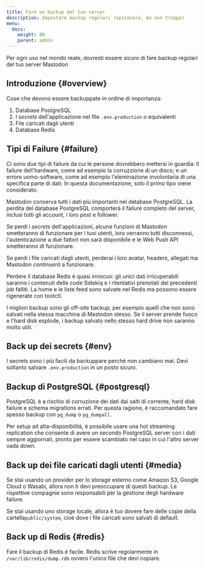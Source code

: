 ```yaml
---
title: Fare un backup del tuo server
description: Impostare backup regolari (opzionale, ma non troppo)
menu:
  docs:
    weight: 80
    parent: admin
---
```


Per ogni uso nel mondo reale, dovresti essere sicuro di fare backup regolari del tuo server Mastodon

## Introduzione {#overview}

Cose che devono essere backuppate in ordine di importanza:

1. Database PostgreSQL 
2. I _secrets_ dell'applicazione nel file `.env.production` o equivalenti
3. File caricati dagli utenti
4. Database Redis

## Tipi di Failure {#failure}

Ci sono due tipi di failure da cui le persone dovrebbero mettersi in guardia: Il failure dell'hardware, come ad esempio la corruzzione di un disco; e un errore uomo-software, come ad esempio l'eleminazione involontaria di una specifica parte di dati. In questa documentazione, solo il primo tipo viene considerato.

Mastodon conserva tutti i dati più importanti nel database PostgreSQL. La perdita del database PostgreSQL comporterà il failure completo del server, inclusi tutti gli account, i loro post e follower.

Se perdi i _secrets_ dell'applicazioni, alcune funzioni di Mastodon smetteranno di funzionare per i tuoi utenti, loro verranno tutti disconnessi, l'autenticazione a due fattori non sarà disponibile e le Web Push API smetteranno di funzionare.

Se perdi i file caricati dagli utenti, perderai i loro avatar, headers, allegati ma Mastodon _continuerà_ a funzionare.

Perdere il database Redis è quasi innocuo: gli unici dati irricuperabili saranno i contenuti delle code Sidekiq e i ritentativi prenotati dei precedenti job falliti. La home e le liste feed sono salvate nel Redis ma possono essere rigenerate con tootctl.

I migliori backup sono gli off-site backup, per esempio quelli che non sono salvati nella stessa macchina di Mastodon stesso. Se il server prende fuoco e l'hard disk esplode, i backup salvato nello stesso hard drive non saranno molto utili.

## Back up dei secrets {#env}

I secrets sono i più facili da backuppare perché non cambiano mai. Devi soltanto salvare `.env.production` in un posto sicuro.

## Backup di PostgreSQL {#postgresql}

PostgreSQL è a rischio di corruzione dei dati dai salti di corrente, hard disk failure e schema migrations errati. Per questa ragione, è raccomandato fare spesso backup con `pg_dump` o `pg_dumpall`.

Per setup ad alta-disponibilità, è possibile usare una hot streaming replication che consente di avere un secondo PostgreSQL server con i dati sempre aggiornati, pronto per essere scambiato nel caso in cui l'altro server vada down.

## Back up dei file caricati dagli utenti {#media}

Se stai usando un provider per lo storage esterno come Amazon S3, Google Cloud o Wasabi, allora non ti devi preoccupare di questi backup. Le rispettive compagnie sono responsabili per la gestione degli hardware failure.

Se stai usando uno storage locale, allora è tuo dovere fare delle copie della cartella`public/system`, cioè dove i file caricati sono salvati di default.

## Back up di Redis {#redis}

Fare il backup di Redis è facile. Redis scrive regolarmente in `/var/lib/redis/dump.rdb` ovvero l'unico file che devi copiare.

